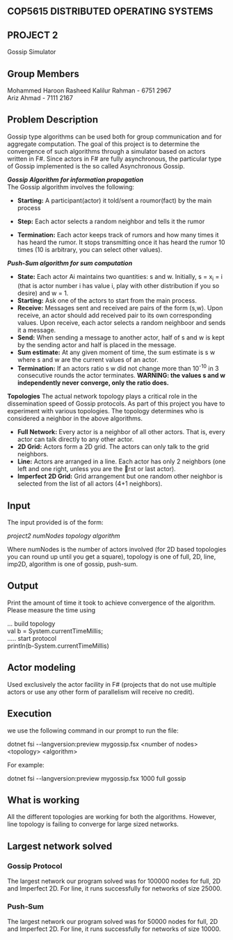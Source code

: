 ## COP5615 DISTRIBUTED OPERATING SYSTEMS

## PROJECT 2 
Gossip Simulator

## Group Members
Mohammed Haroon Rasheed Kalilur Rahman - 6751 2967 \
Ariz Ahmad - 7111 2167

## Problem Description
Gossip type algorithms can be used both for group communication and for aggregate computation. The goal of this project is to determine
the convergence of such algorithms through a simulator based on actors written
in F#. Since actors in F# are fully asynchronous, the particular type of Gossip
implemented is the so called Asynchronous Gossip.

***Gossip Algorithm for information propagation***
\
 The Gossip algorithm
involves the following:

* **Starting:** A participant(actor) it told/sent a roumor(fact) by the main
process

* **Step:** Each actor selects a random neighbor and tells it the rumor
* **Termination:** Each actor keeps track of rumors and how many times it
has heard the rumor. It stops transmitting once it has heard the rumor
10 times (10 is arbitrary, you can select other values).





***Push-Sum algorithm for sum computation***
* **State:** Each actor Ai maintains two quantities: s and w. Initially, s =
x<sub>i</sub> = i (that is actor number i has value i, play with other distribution if
you so desire) and w = 1.
* **Starting:** Ask one of the actors to start from the main process.
* **Receive:** Messages sent and received are pairs of the form (s,w). Upon
receive, an actor should add received pair to its own corresponding values. Upon receive, each actor selects a random neighboor and sends it a
message.
* **Send:** When sending a message to another actor, half of s and w is kept
by the sending actor and half is placed in the message.
* **Sum estimate:** At any given moment of time, the sum estimate is s
w
where s and w are the current values of an actor.
* **Termination:** If an actors ratio s
w did not change more than 10<sup>-10</sup> in
3 consecutive rounds the actor terminates. **WARNING: the values s
and w independently never converge, only the ratio does.**

**Topologies** The actual network topology plays a critical role in the dissemination speed of Gossip protocols. As part of this project you have to experiment with various topologies. The topology determines who is considered a neighbor
in the above algorithms.
* **Full Network:** Every actor is a neighbor of all other actors. That is, every
actor can talk directly to any other actor.
* **2D Grid:** Actors form a 2D grid. The actors can only talk to the grid
neighbors.
* **Line:** Actors are arranged in a line. Each actor has only 2 neighbors (one
left and one right, unless you are the rst or last actor).
* **Imperfect 2D Grid:** Grid arrangement but one random other neighbor
is selected from the list of all actors (4+1 neighbors).

## Input ##
The input provided is of the
form: 

*project2 numNodes topology algorithm*


Where numNodes is the number of actors involved (for 2D based topologies
you can round up until you get a square), topology is one of full, 2D, line,
imp2D, algorithm is one of gossip, push-sum.

## Output ##
 Print the amount of time it took to achieve convergence of the algorithm. Please measure the time using 

... build topology \
val b = System.currentTimeMillis; \
..... start protocol \
println(b-System.currentTimeMillis)

## Actor modeling ## 
Used exclusively the actor facility
in F# (projects that do not use multiple actors or use any other form
of parallelism will receive no credit).





## Execution
we use the following command in our prompt to run the file:

dotnet fsi --langversion:preview mygossip.fsx \<number of nodes\> \<topology\> \<algorithm\>

For example:

dotnet fsi --langversion:preview mygossip.fsx 1000 full gossip





## What is working ##
All the different topologies are working for both the algorithms. However, line topology is failing to converge for large sized networks. 

## Largest network solved ##
### Gossip Protocol ###
The largest network our program solved was for 100000 nodes for full, 2D and Imperfect 2D. For line, it runs successfully for networks of size 25000.
### Push-Sum ###
The largest network our program solved was for 50000 nodes for full, 2D and Imperfect 2D. For line, it runs successfully for networks of size 10000.
